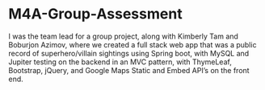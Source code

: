 # M4A-Group-Assessment
I was the team lead for a group project, along with Kimberly Tam and Boburjon Azimov, where we created a full stack web app that was a public record of superhero/villain sightings using Spring boot, with MySQL and Jupiter testing on the backend in an MVC pattern, with ThymeLeaf, Bootstrap, jQuery, and Google Maps Static and Embed API’s on the front end.
